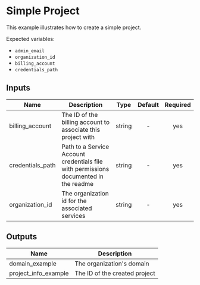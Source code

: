 # Simple Project

This example illustrates how to create a simple project.

Expected variables:
- `admin_email`
- `organization_id`
- `billing_account`
- `credentials_path`

[^]: (autogen_docs_start)


## Inputs

| Name | Description | Type | Default | Required |
|------|-------------|:----:|:-----:|:-----:|
| billing_account | The ID of the billing account to associate this project with | string | - | yes |
| credentials_path | Path to a Service Account credentials file with permissions documented in the readme | string | - | yes |
| organization_id | The organization id for the associated services | string | - | yes |

## Outputs

| Name | Description |
|------|-------------|
| domain_example | The organization's domain |
| project_info_example | The ID of the created project |

[^]: (autogen_docs_end)